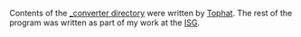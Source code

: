 Contents of the [_converter directory](/_converter) were written by [Tophat](https://tophat.com/). The rest of the program was written as part of my work at the [ISG](https://www.ed.ac.uk/information-services). 
